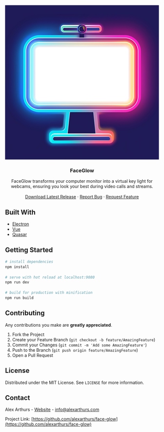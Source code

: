 <!-- PROJECT SHIELDS -->
<!--
*** I'm using markdown "reference style" links for readability.
*** Reference links are enclosed in brackets [ ] instead of parentheses ( ).
*** See the bottom of this document for the declaration of the reference variables
*** for contributors-url, forks-url, etc. This is an optional, concise syntax you may use.
*** https://www.markdownguide.org/basic-syntax/#reference-style-links
-->
<!-- [![Contributors][contributors-shield]][contributors-url]
[![Forks][forks-shield]][forks-url]
[![Stargazers][stars-shield]][stars-url] -->

<!-- PROJECT LOGO -->
<br />
<p align="center">
  <a href="https://github.com/alexarthurs/face-glow">
    <img src="public/icon.png" alt="Logo">
  </a>

  <h3 align="center">FaceGlow</h3>

  <p align="center">
    FaceGlow transforms your computer monitor into a virtual key light for webcams, ensuring you look your best during video calls and streams.
    <br />
    <br />
    <a href="https://github.com/alexarthurs/face-glow/releases">Download Latest Release</a>
    ·
    <a href="https://github.com/alexarthurs/face-glow/issues">Report Bug</a>
    ·
    <a href="https://github.com/alexarthurs/face-glow/issues">Request Feature</a>
  </p>
</p>

## Built With

- [Electron](https://www.electronjs.org/)
- [Vue](https://vuejs.org/)
- [Quasar](https://quasar.dev/)

<!-- GETTING STARTED -->

## Getting Started

```bash
# install dependencies
npm install

# serve with hot reload at localhost:9080
npm run dev

# build for production with minification
npm run build
```

<!-- CONTRIBUTING -->

## Contributing

Any contributions you make are **greatly appreciated**.

1. Fork the Project
2. Create your Feature Branch (`git checkout -b feature/AmazingFeature`)
3. Commit your Changes (`git commit -m 'Add some AmazingFeature'`)
4. Push to the Branch (`git push origin feature/AmazingFeature`)
5. Open a Pull Request

<!-- LICENSE -->

## License

Distributed under the MIT License. See `LICENSE` for more information.

<!-- CONTACT -->

## Contact

Alex Arthurs - [Website](https://alexarthurs.com) - info@alexarthurs.com

Project Link: [https://github.com/alexarthurs/face-glow](https://github.com/alexarthurs/face-glow)

<!-- MARKDOWN LINKS & IMAGES -->
<!-- https://www.markdownguide.org/basic-syntax/#reference-style-links -->

[contributors-shield]: https://img.shields.io/github/contributors/alexarthurs/face-glow.svg?style=flat-square
[contributors-url]: https://github.com/alexarthurs/face-glow/graphs/contributors
[forks-shield]: https://img.shields.io/github/forks/alexarthurs/face-glow.svg?style=flat-square
[forks-url]: https://github.com/alexarthurs/face-glow/network/members
[stars-shield]: https://img.shields.io/github/stars/alexarthurs/face-glow.svg?style=flat-square
[stars-url]: https://github.com/alexarthurs/face-glow/stargazers
[issues-shield]: https://img.shields.io/github/issues/alexarthurs/face-glow.svg?style=flat-square
[issues-url]: https://github.com/alexarthurs/face-glow/issues
[license-shield]: https://img.shields.io/github/license/alexarthurs/face-glow.svg?style=flat-square
[license-url]: https://github.com/alexarthurs/face-glow/blob/master/LICENSE.txt
[linkedin-shield]: https://img.shields.io/badge/-LinkedIn-black.svg?style=flat-square&logo=linkedin&colorB=555
[linkedin-url]: https://www.linkedin.com/in/alex-arthurs-73998660/
